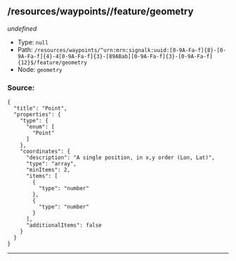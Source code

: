 ## /resources/waypoints/<RegExp>/feature/geometry

*undefined*

* Type: `null`
* Path: `/resources/waypoints/^urn:mrn:signalk:uuid:[0-9A-Fa-f]{8}-[0-9A-Fa-f]{4}-4[0-9A-Fa-f]{3}-[89ABab][0-9A-Fa-f]{3}-[0-9A-Fa-f]{12}$/feature/geometry`
* Node: `geometry`

### Source:
```
{
  "title": "Point",
  "properties": {
    "type": {
      "enum": [
        "Point"
      ]
    },
    "coordinates": {
      "description": "A single position, in x,y order (Lon, Lat)",
      "type": "array",
      "minItems": 2,
      "items": [
        {
          "type": "number"
        },
        {
          "type": "number"
        }
      ],
      "additionalItems": false
    }
  }
}
```

---
